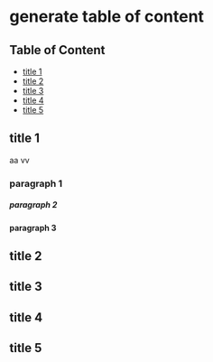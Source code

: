 # generate table of content

## Table of Content

- [title 1](#title-1)
- [title 2](#title-2)
- [title 3](#title-3)
- [title 4](#title-4)
- [title 5](#title-5)

## title 1

aa
vv

### paragraph 1

##### paragraph 2

#### paragraph 3

## title 2

## title 3

## title 4

## title 5
